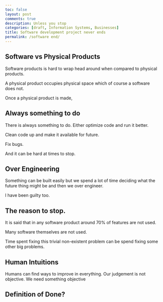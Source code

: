 ```yaml
---
toc: false
layout: post
comments: true
description: Unless you stop
categories: [draft, Information Systems, Businesses]
title: Software development project never ends
permalink: /software end/
---
```


## Software vs Physical Products

Software products is hard to wrap head around when compared to physical products.

A physical product occupies physical space which of course a software does not.

Once a physical product is made,

## Always something to do

There is always something to do. Either optimize code and run it better.

Clean code up and make it available for future.

Fix bugs.

And it can be hard at times to stop.

## Over Engineering

Something can be built easily but we spend a lot of time deciding what the future thing might be and then we over engineer.

I have been guilty too.

## The reason to stop.

It is said that in any software product around 70% of features are not used.

Many software themselves are not used.

Time spent fixing this trivial non-existent problem can be spend fixing some other big problems.

## Human Intuitions

Humans can find ways to improve in everything. Our judgement is not objective. We need something objective

## Definition of Done?